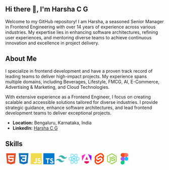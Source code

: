 ## Hi there 👋, I'm Harsha C G

Welcome to my GitHub repository! I am Harsha, a seasoned Senior Manager in Frontend Engineering with over 14 years of experience across various industries. My expertise lies in enhancing software architectures, refining user experiences, and mentoring diverse teams to achieve continuous innovation and excellence in project delivery.

## About Me

I specialize in frontend development and have a proven track record of leading teams to deliver high-impact projects. My experience spans multiple domains, including Beverages, Lifestyle, FMCG, AI, E-Commerce, Advertising & Marketing, and Cloud Technologies.

With extensive experience as a Frontend Engineer, I focus on creating scalable and accessible solutions tailored for diverse industries. I provide strategic guidance, enhance software architectures, and lead frontend development teams to deliver exceptional projects.

- **Location:** Bengaluru, Karnataka, India
- **LinkedIn:** [Harsha C G](https://www.linkedin.com/in/harshacg)

## Skills
<img src="./html5-colored.svg" width="36" /> <img src="./css3-colored.svg" width="36" /> <img src="./javascript-colored.svg" width="36" /> <img src="./typescript-colored.svg" width="36" /> <img src="./tailwindcss-colored.svg" width="36" /> <img src="./react-colored.svg" width="36" /> <img src="./angular-colored.svg" width="36" /> <img src="./svelte-colored.svg" width="36" /> <img src="./nodejs-colored.svg" width="36" /> <img src="./figma-colored.svg" width="36" />

<!--
**cgharsha/cgharsha** is a ✨ _special_ ✨ repository because its `README.md` (this file) appears on your GitHub profile.

Here are some ideas to get you started:

- 🔭 I’m currently working on ...
- 🌱 I’m currently learning ...
- 👯 I’m looking to collaborate on ...
- 🤔 I’m looking for help with ...
- 💬 Ask me about ...
- 📫 How to reach me: ...
- 😄 Pronouns: ...
- ⚡ Fun fact: ...
-->
